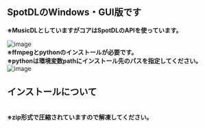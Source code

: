 <h2>SpotDLのWindows・GUI版です</h2>
<strong>※MusicDLとしていますがコアはSpotDLのAPIを使っています。</strong>
<br>

![image](https://github.com/aps-sys/SpotDLWin/assets/72966280/2aaf1b3d-d6d4-4a02-ac98-5b5d071e1181)
<br>
<strong>※ffmpegとpythonのインストールが必要です。</strong>
<br>
<strong>※pythonは環境変数pathにインストール先のパスを指定してください。</strong>
<br>
![image](https://github.com/aps-sys/SpotDLWin/assets/72966280/f3db9ef2-eea8-498e-81a9-a9f537fcad2b)
<br>
<h2>インストールについて</h2>
<br>
<strong>※zip形式で圧縮されていますので解凍してください。</strong>
<br>





